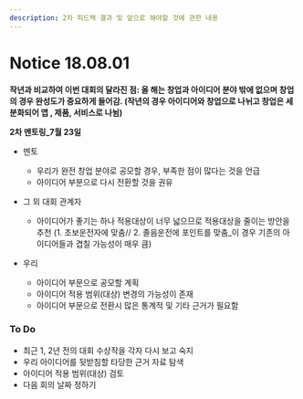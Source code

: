 ```yaml
---
description: 2차 피드백 결과 및 앞으로 해야할 것에 관한 내용
---
```


# Notice 18.08.01

**작년과 비교하여 이번 대회의 달라진 점: 올 해는 창업과 아이디어 분야 밖에 없으며 창업의 경우 완성도가 중요하게 들어감. \(작년의 경우 아이디어와 창업으로 나뉘고 창업은 세분화되어 앱 , 제품, 서비스로 나뉨\)**

**2차 멘토링\_7월 23일**

* 멘토

  * 우리가 완전 창업 분야로 공모할 경우, 부족한 점이 많다는 것을 언급
  * 아이디어 부분으로 다시 전환할 것을 권유

* 그 외 대회 관계자

  * 아이디어가 좋기는 하나 적용대상이 너무 넓으므로 적용대상을 줄이는 방안을 추천 \(1. 초보운전자에 맞춤// 2. 졸음운전에 포인트를 맞춤\_이 경우 기존의 아이디어들과 겹칠 가능성이 매우 큼\)

* 우리
  * 아이디어 부문으로 공모할 계획
  * 아이디어 적용 범위\(대상\) 변경의 가능성이 존재
  * 아이디어 부문으로 전환시 많은 통계적 및 기타 근거가 필요함

### To Do

* 최근 1, 2년 전의 대회 수상작을 각자 다시 보고 숙지
* 우리 아이디어를 뒷받침할 타당한 근거 자료 탐색
* 아이디어 적용 범위\(대상\) 검토
* 다음 회의 날짜 정하기







